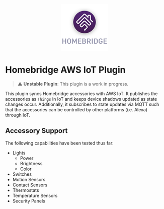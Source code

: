 
<p align="center">

<img src="https://github.com/homebridge/branding/raw/master/logos/homebridge-wordmark-logo-vertical.png" width="150">

</p>


# Homebridge AWS IoT Plugin

> &#x26a0;&#xfe0f; **Unstable Plugin**: This plugin is a work in progress.

This plugin syncs Homebridge accessories with AWS IoT. It publishes the
accessories as `Things` in IoT and keeps device shadows updated as state changes
occur. Additionally, it subscribes to state updates via MQTT such that the accessories
can be controlled by other platforms (i.e. Alexa) through IoT.

## Accessory Support
The following capabilities have been tested thus far:
- Lights
  - Power
  - Brightness
  - Color
- Switches
- Motion Sensors
- Contact Sensors
- Thermostats
- Temperature Sensors
- Security Panels


